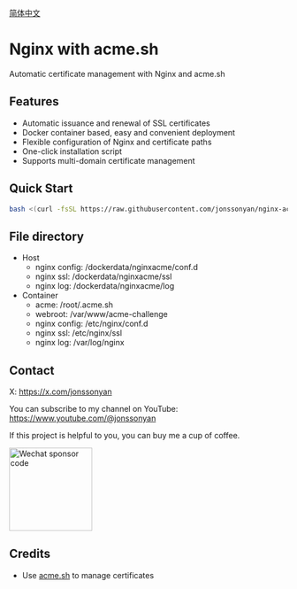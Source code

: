 [简体中文](README_ZH.md)

# Nginx with acme.sh

Automatic certificate management with Nginx and acme.sh

## Features

- Automatic issuance and renewal of SSL certificates
- Docker container based, easy and convenient deployment
- Flexible configuration of Nginx and certificate paths
- One-click installation script
- Supports multi-domain certificate management

## Quick Start

```bash
bash <(curl -fsSL https://raw.githubusercontent.com/jonssonyan/nginx-acme/refs/heads/main/install.sh)
```

## File directory

- Host
    - nginx config: /dockerdata/nginxacme/conf.d
    - nginx ssl: /dockerdata/nginxacme/ssl
    - nginx log: /dockerdata/nginxacme/log
- Container
    - acme: /root/.acme.sh
    - webroot: /var/www/acme-challenge
    - nginx config: /etc/nginx/conf.d
    - nginx ssl: /etc/nginx/ssl
    - nginx log: /var/log/nginx

## Contact

X: https://x.com/jonssonyan

You can subscribe to my channel on YouTube: https://www.youtube.com/@jonssonyan

If this project is helpful to you, you can buy me a cup of coffee.

<img src="https://github.com/jonssonyan/install-script/assets/46235235/cce90c48-27d3-492c-af3e-468b656bdd06" width="150" alt="Wechat sponsor code" title="Wechat sponsor code"/>

## Credits

- Use [acme.sh](https://github.com/acmesh-official/acme.sh) to manage certificates